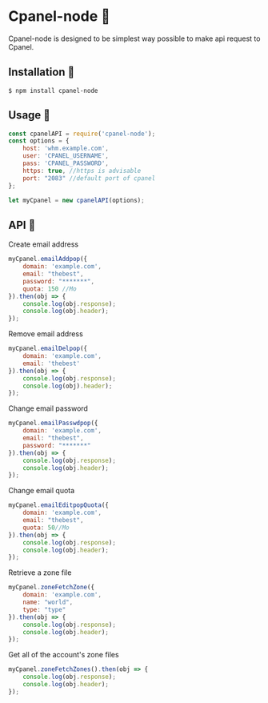 # Cpanel-node 🌌
Cpanel-node is designed to be simplest way possible to make api request to Cpanel.

## Installation 🚀
	$ npm install cpanel-node

## Usage 💬
```javascript
const cpanelAPI = require('cpanel-node');
const options = {
    host: 'whm.example.com',
    user: 'CPANEL_USERNAME',
    pass: 'CPANEL_PASSWORD',
    https: true, //https is advisable
    port: "2083" //default port of cpanel
};

let myCpanel = new cpanelAPI(options);
```

## API 🔨
Create email address
```javascript
myCpanel.emailAddpop({
    domain: 'example.com',
    email: "thebest",
    password: "*******",
    quota: 150 //Mo
}).then(obj => {
    console.log(obj.response);
    console.log(obj.header);
});
```

Remove email address
```javascript
myCpanel.emailDelpop({
    domain: 'example.com',
    email: 'thebest'
}).then(obj => {
    console.log(obj.response);
    console.log(obj).header);
});
```

Change email password
```javascript
myCpanel.emailPasswdpop({
    domain: 'example.com',
    email: "thebest",
    password: "*******"
}).then(obj => {
    console.log(obj.response);
    console.log(obj.header);
});
```

Change email quota
```javascript
myCpanel.emailEditpopQuota({
    domain: 'example.com',
    email: "thebest",
    quota: 50//Mo
}).then(obj => {
    console.log(obj.response);
    console.log(obj.header);
});
```

Retrieve a zone file
```javascript
myCpanel.zoneFetchZone({
    domain: 'example.com',
    name: "world",
    type: "type"
}).then(obj => {
    console.log(obj.response);
    console.log(obj.header);
});
```

Get all of the account's zone files
```javascript
myCpanel.zoneFetchZones().then(obj => {
    console.log(obj.response);
    console.log(obj.header);
});
```